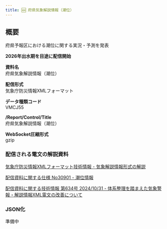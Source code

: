 ```yaml
---
title: 🆕 府県気象解説情報（潮位）
---
```


## 概要

府県予報区における潮位に関する実況・予測を発表

**2026年出水期を目途に配信開始**

**資料名** <br/>
府県気象解説情報（潮位）

**配信形式** <br/>
気象庁防災情報XMLフォーマット

**データ種類コード** <br/>
VMCJ55

**/Report/Control/Title** <br/>
府県気象解説情報（潮位）

**WebSocket圧縮形式** <br/>
gzip

### 配信される電文の解説資料

[気象庁防災情報XMLフォーマット技術情報 - 気象解説情報形式の解説](https://dmdata.jp/docs/jma/manual/0233-0234.pdf)

[配信資料に関する仕様 No30901 - 潮位情報](https://www.data.jma.go.jp/suishin/shiyou/pdf/no30901)

[配信資料に関する技術情報 第634号 2024/10/31 - 体系整理を踏まえた気象警報・解説情報XML電文の改善について](https://dmdata.jp/docs/jma/technical/634.pdf)

### JSON化

準備中
